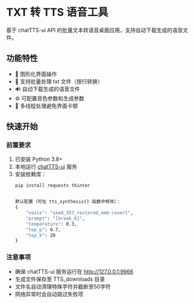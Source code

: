 # TXT 转 TTS 语音工具

基于 chatTTS-ui API 的批量文本转语音桌面应用，支持自动下载生成的语音文件。

## 功能特性
- 📁 图形化界面操作
- 📄 支持批量处理 txt 文件（按行转换）
- 🔊 自动下载生成的语音文件
- ⚙️ 可配置音色参数和生成参数
- 🚀 多线程处理避免界面卡顿

## 快速开始

### 前置要求
1. 已安装 Python 3.8+
2. 本地运行 [chatTTS-ui](https://github.com/jianfcpku/chatTTS-ui) 服务
3. 安装依赖库：
    ```bash
    pip install requests tkinter


    默认配置（可在 tts_synthesis() 函数中修改）：
    {
        "voice": "seed_357_restored_emb-covert",
        "prompt": "[break_6]",
        "temperature": 0.3,
        "top_p": 0.7,
        "top_k": 20
    }


### 注意事项
- 确保 chatTTS-ui 服务运行在 http://127.0.0.1:9966
- 生成文件保存至 TTS_downloads 目录
- 文件名自动清理特殊字符并截断至50字符
- 网络异常时会自动跳过失败项
